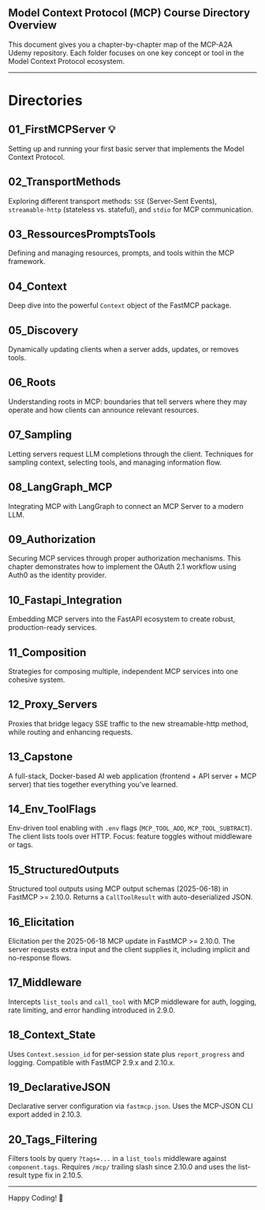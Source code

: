## Model Context Protocol (MCP) Course Directory Overview
This document gives you a chapter-by-chapter map of the MCP-A2A Udemy repository. Each folder focuses on one key concept or tool in the Model Context Protocol ecosystem.

---

# Directories

## 01_FirstMCPServer 💡
Setting up and running your first basic server that implements the Model Context Protocol.

## 02_TransportMethods
Exploring different transport methods: `SSE` (Server-Sent Events), `streamable-http` (stateless vs. stateful), and `stdio` for MCP communication.

## 03_RessourcesPromptsTools
Defining and managing resources, prompts, and tools within the MCP framework.

## 04_Context
Deep dive into the powerful `Context` object of the FastMCP package.

## 05_Discovery
Dynamically updating clients when a server adds, updates, or removes tools.

## 06_Roots
Understanding roots in MCP: boundaries that tell servers where they may operate and how clients can announce relevant resources.

## 07_Sampling
Letting servers request LLM completions through the client. Techniques for sampling context, selecting tools, and managing information flow.

## 08_LangGraph_MCP
Integrating MCP with LangGraph to connect an MCP Server to a modern LLM.

## 09_Authorization
Securing MCP services through proper authorization mechanisms. This chapter demonstrates how to implement the OAuth 2.1 workflow using Auth0 as the identity provider.

## 10_Fastapi_Integration
Embedding MCP servers into the FastAPI ecosystem to create robust, production-ready services.

## 11_Composition
Strategies for composing multiple, independent MCP services into one cohesive system.

## 12_Proxy_Servers
Proxies that bridge legacy SSE traffic to the new streamable-http method, while routing and enhancing requests.

## 13_Capstone
A full-stack, Docker-based AI web application (frontend + API server + MCP server) that ties together everything you’ve learned.

## 14_Env_ToolFlags
Env-driven tool enabling with `.env` flags (`MCP_TOOL_ADD`, `MCP_TOOL_SUBTRACT`). The client lists tools over HTTP. Focus: feature toggles without middleware or tags.

## 15_StructuredOutputs
Structured tool outputs using MCP output schemas (2025-06-18) in FastMCP >= 2.10.0. Returns a `CallToolResult` with auto-deserialized JSON.

## 16_Elicitation
Elicitation per the 2025-06-18 MCP update in FastMCP >= 2.10.0. The server requests extra input and the client supplies it, including implicit and no-response flows.

## 17_Middleware
Intercepts `list_tools` and `call_tool` with MCP middleware for auth, logging, rate limiting, and error handling introduced in 2.9.0.

## 18_Context_State
Uses `Context.session_id` for per-session state plus `report_progress` and logging. Compatible with FastMCP 2.9.x and 2.10.x.

## 19_DeclarativeJSON
Declarative server configuration via `fastmcp.json`. Uses the MCP-JSON CLI export added in 2.10.3.

## 20_Tags_Filtering
Filters tools by query `?tags=...` in a `list_tools` middleware against `component.tags`. Requires `/mcp/` trailing slash since 2.10.0 and uses the list-result type fix in 2.10.5.

---

Happy Coding! 🎉